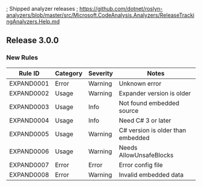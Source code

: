 ﻿; Shipped analyzer releases
; https://github.com/dotnet/roslyn-analyzers/blob/master/src/Microsoft.CodeAnalysis.Analyzers/ReleaseTrackingAnalyzers.Help.md

## Release 3.0.0

### New Rules
Rule ID | Category | Severity | Notes
--------|----------|----------|-------
EXPAND0001 | Error | Warning | Unknown error
EXPAND0002 | Usage | Warning | Expander version is older
EXPAND0003 | Usage | Info | Not found embedded source
EXPAND0004 | Usage | Info | Need C# 3 or later
EXPAND0005 | Usage | Warning | C# version is older than embedded
EXPAND0006 | Usage | Warning | Needs AllowUnsafeBlocks
EXPAND0007 | Error | Error | Error config file
EXPAND0008 | Error | Warning | Invalid embedded data
